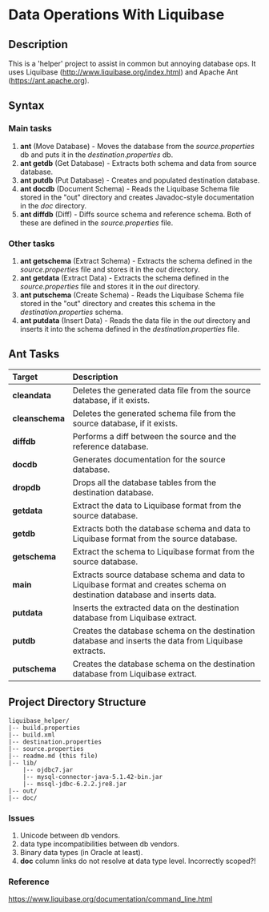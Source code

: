 # Data Operations With Liquibase

## Description
This is a 'helper' project to assist in common but annoying database ops.  It uses Liquibase (http://www.liquibase.org/index.html) and Apache Ant (https://ant.apache.org).

## Syntax

### Main tasks
1. **ant** (Move Database) - Moves the database from the *source.properties* db and puts it in the *destination.properties* db.
1. **ant getdb** (Get Database) - Extracts both schema and data from source database.
1. **ant putdb** (Put Database) - Creates and populated destination database.
1. **ant docdb** (Document Schema) - Reads the Liquibase Schema file stored in the "out" directory and creates Javadoc-style documentation in the *doc* directory.
1. **ant diffdb** (Diff) - Diffs source schema and reference schema.  Both of these are defined in the *source.properties* file.

### Other tasks
1. **ant getschema** (Extract Schema) - Extracts the schema defined in the *source.properties* file and stores it in the *out* directory.
1. **ant getdata** (Extract Data) - Extracts the schema defined in the *source.properties* file and stores it in the *out* directory.
1. **ant putschema** (Create Schema) - Reads the Liquibase Schema file stored in the "out" directory and creates this schema in the *destination.properties* schema.
1. **ant putdata** (Insert Data) - Reads the data file in the *out* directory and inserts it into the schema defined in the *destination.properties* file.

## Ant Tasks

|Target|Description|
|:--|:--|
|**cleandata**|Deletes the generated data file from the source database, if it exists.|
|**cleanschema**|Deletes the generated schema file from the source database, if it exists.|
|**diffdb**|Performs a diff between the source and the reference database.|
|**docdb**|Generates documentation for the source database.|
|**dropdb**|Drops all the database tables from the destination database.|
|**getdata**|Extract the data to Liquibase format from the source database.|
|**getdb**|Extracts both the database schema and data to Liquibase format from the source database.|
|**getschema**|Extract the schema to Liquibase format from the source database.|
|**main**|Extracts source database schema and data to Liquibase format and creates schema on destination database and inserts data.|
|**putdata**|Inserts the extracted data on the destination database from Liquibase extract.|
|**putdb**|Creates the database schema on the destination database and inserts the data from Liquibase extracts.|
|**putschema**|Creates the database schema on the destination database from Liquibase extract.|

## Project Directory Structure

``` properties
liquibase_helper/
|-- build.properties
|-- build.xml
|-- destination.properties
|-- source.properties
|-- readme.md (this file)
|-- lib/
	|-- ojdbc7.jar
	|-- mysql-connector-java-5.1.42-bin.jar
	|-- mssql-jdbc-6.2.2.jre8.jar
|-- out/
|-- doc/
```

### Issues
1. Unicode between db vendors.
2. data type incompatibilities between db vendors.
3. Binary data types (in Oracle at least).
4. **doc** column links do not resolve at data type level.  Incorrectly scoped?!

### Reference
https://www.liquibase.org/documentation/command_line.html
